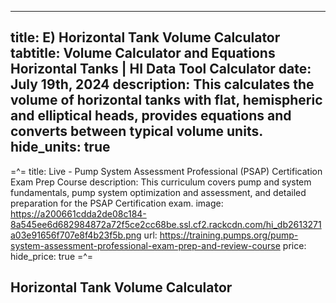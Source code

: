-----
title: E) Horizontal Tank Volume Calculator
tabtitle: Volume Calculator and Equations Horizontal Tanks | HI Data Tool Calculator
date: July 19th, 2024
description: This calculates the volume of horizontal tanks with flat, hemispheric and elliptical heads, provides equations and converts between typical volume units.
hide_units: true
-----
=^=
title: Live - Pump System Assessment Professional (PSAP) Certification Exam Prep Course
description: This curriculum covers pump and system fundamentals, pump system optimization and assessment, and detailed preparation for the PSAP Certification exam. 
image: https://a200661cdda2de08c184-8a545ee6d682984872a72f5ce2cc68be.ssl.cf2.rackcdn.com/hi_db2613271a03e91656f707e8f4b23f5b.png
url: https://training.pumps.org/pump-system-assessment-professional-exam-prep-and-review-course
price: 
hide_price: true
=^=

## Horizontal Tank Volume Calculator


<tank-demo tank_type='Horizontal'/>